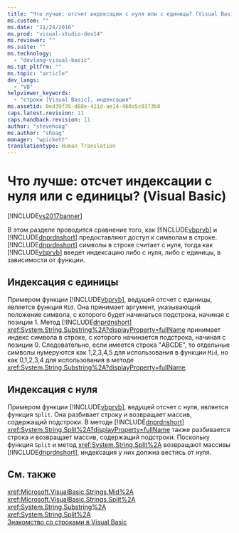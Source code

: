 ```yaml
---
title: "Что лучше: отсчет индексации с нуля или с единицы? (Visual Basic) | Microsoft Docs"
ms.custom: ""
ms.date: "11/24/2016"
ms.prod: "visual-studio-dev14"
ms.reviewer: ""
ms.suite: ""
ms.technology: 
  - "devlang-visual-basic"
ms.tgt_pltfrm: ""
ms.topic: "article"
dev_langs: 
  - "VB"
helpviewer_keywords: 
  - "строки [Visual Basic], индексация"
ms.assetid: 0ed39f35-d68e-421d-ae14-460a5c0373b8
caps.latest.revision: 11
caps.handback.revision: 11
author: "stevehoag"
ms.author: "shoag"
manager: "wpickett"
translationtype: Human Translation
---
```

# Что лучше: отсчет индексации с нуля или с единицы? (Visual Basic)
[!INCLUDE[vs2017banner](../../../../csharp/includes/vs2017banner.md)]

В этом разделе проводится сравнение того, как [!INCLUDE[vbprvb](../../../../csharp/programming-guide/concepts/linq/includes/vbprvb_md.md)] и [!INCLUDE[dnprdnshort](../../../../csharp/getting-started/includes/dnprdnshort_md.md)] предоставляют доступ к символам в строке.  [!INCLUDE[dnprdnshort](../../../../csharp/getting-started/includes/dnprdnshort_md.md)] символы в строке считает с нуля, тогда как [!INCLUDE[vbprvb](../../../../csharp/programming-guide/concepts/linq/includes/vbprvb_md.md)] введет индексацию либо с нуля, либо с единицы, в зависимости от функции.  
  
## Индексация с единицы  
 Примером функции [!INCLUDE[vbprvb](../../../../csharp/programming-guide/concepts/linq/includes/vbprvb_md.md)], ведущей отсчет с единицы, является функция `Mid`.  Она принимает аргумент, указывающий положение символа, с которого будет начинаться подстрока, начиная с позиции 1.  Метод [!INCLUDE[dnprdnshort](../../../../csharp/getting-started/includes/dnprdnshort_md.md)] <xref:System.String.Substring%2A?displayProperty=fullName> принимает индекс символа в строке, с которого начинается подстрока, начиная с позиции 0.  Следовательно, если имеется строка "ABCDE", то отдельные символы нумеруются как 1,2,3,4,5 для использования в функции `Mid`, но как 0,1,2,3,4 для использования в методе <xref:System.String.Substring%2A?displayProperty=fullName>.  
  
## Индексация с нуля  
 Примером функции [!INCLUDE[vbprvb](../../../../csharp/programming-guide/concepts/linq/includes/vbprvb_md.md)], ведущей отсчет с нуля, является функция `Split`.  Она разбивает строку и возвращает массив, содержащий подстроки.  В методе [!INCLUDE[dnprdnshort](../../../../csharp/getting-started/includes/dnprdnshort_md.md)] <xref:System.String.Split%2A?displayProperty=fullName> также разбивается строка и возвращает массив, содержащий подстроки.  Поскольку функция `Split` и метод <xref:System.String.Split%2A> возвращают массивы [!INCLUDE[dnprdnshort](../../../../csharp/getting-started/includes/dnprdnshort_md.md)], индексация у них должна вестись от нуля.  
  
## См. также  
 <xref:Microsoft.VisualBasic.Strings.Mid%2A>   
 <xref:Microsoft.VisualBasic.Strings.Split%2A>   
 <xref:System.String.Substring%2A>   
 <xref:System.String.Split%2A>   
 [Знакомство со строками в Visual Basic](../../../../visual-basic/programming-guide/language-features/strings/introduction-to-strings.md)